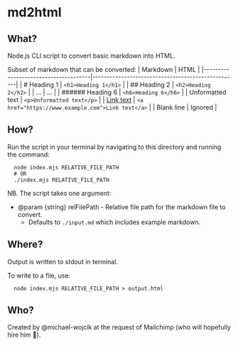 # md2html

## What?

Node.js CLI script to convert basic markdown into HTML.

Subset of markdown that can be converted:
| Markdown                             | HTML                                              |
|--------------------------------------|---------------------------------------------------|
| # Heading 1                          | `<h1>Heading 1</h1>`                              |
| ## Heading 2                         | `<h2>Heading 2</h2>`                              |
| ...                                  | ...                                               |
| ###### Heading 6                     | `<h6>Heading 6</h6>`                              |
| Unformatted text                     | `<p>Unformatted text</p>`                         |
| [Link text](https://www.example.com) | `<a href="https://www.example.com">Link text</a>` |
| Blank line                           | Ignored                                           |

## How?

Run the script in your terminal by navigating to this directory and running the command:

```shell
  node index.mjs RELATIVE_FILE_PATH
  # OR
  ./index.mjs RELATIVE_FILE_PATH
```

NB. The script takes one argument:

* @param {string} relFilePath - Relative file path for the markdown file to convert.
  * Defaults to `./input.md` which includes example markdown.

## Where?

Output is written to stdout in terminal.

To write to a file, use:

```shell
  node index.mjs RELATIVE_FILE_PATH > output.html
```

## Who?

Created by @michael-wojcik at the request of Mailchimp (who will hopefully hire him 🤞).

